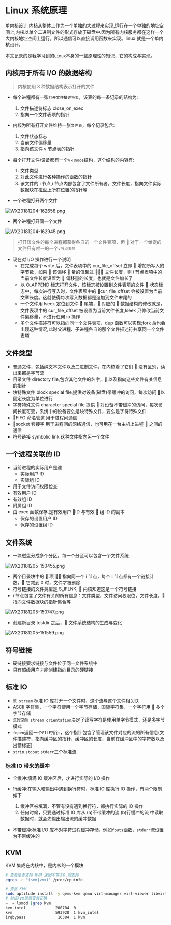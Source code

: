 # Linux 系统原理

单内核设计:内核从整体上作为一个单独的大过程来实现,运行在一个单独的地址空间上,内核以单个二进制文件的形式存放于磁盘中.因为所有内核服务都在这样一个大内核地址空间上运行，所以通信可以直接调用函数来实现。linux 就是一个单内核设计。

本文记录的是我学习到的`Linux`本身的一些原理性的知识，它的构成与实现。

## 内核用于所有 I/O 的数据结构

> 内核使用 3 种数据结构表示打开的文件

- 每个进程都有一张`打开文件描述符表`，该表的每一条记录的结构为:

  1. 文件描述符标志 close_on_exec
  1. 指向一个文件表项的指针

- 内核为所有打开文件维持一张`文件表`，每个记录包含:

  1. 文件状态标志
  1. 当前文件偏移量
  1. 指向该文件 v 节点表的指针

- 每个打开文件/设备都有一个`v-node`结构，这个结构的内容有:

  1. 文件类型
  1. 对此文件进行各种操作的函数的指针
  1. 该文件的 i 节点,i 节点内部包含了文件所有者，文件长度，指向文件实际数据块在磁盘上所在位置的指针等

- 一个进程打开两个文件

![WX20181204-162658.png](https://i.loli.net/2018/12/04/5c063aa9c2a30.png)

- 两个进程打开同一个文件

![WX20181204-162945.png](https://i.loli.net/2018/12/04/5c063b0e36962.png)

> 打开该文件的每个进程都获得各自的一个文件表项，但  对于一个给定的文件只有唯一的一个`v节点表项`

- 现在对 I/O 操作进行一个说明
  - 在完成每个 write 后，文件表项中的 cur_file_offset 立即  增加所写入的字节数，如果  该偏移  量的值超过  文件长度，则 i 节点表项中的当前文件长度设置为  偏移量的长度，也就是文件加长了
  - 以 O_APPEND 标志打开文件，该标志被设置到文件表项的文件  状态标志中，每次进行写入时，文件表项中的 cur_file_offset 会被设置为当前文章长度。这就使得每次写入数据都是追加到文件末尾的
  - 一个文件用 lseek 定位到文件  尾端， 对应的  数据结构的修改就是，文件表项中的 cur_file_offset 被设置为当前文件长度,lseek 只修改当前文件偏移量，不进行任何 io 操作
  - 多个文件描述符可以指向同一个文件表项，dup 函数可以实现;fork 后也会出现这种情况,此时父进程、子进程各自的那个文件描述符共享同一个文件表项

## 文件类型

- 普通文件，包括纯文本文件以及二进制文件，在内核看了它们  没有区别，读出来都是字节流
- 目录文件 directory file,包含其他文件的名字， 以及指向这些文件有关信息的指针
- 块特殊文件 block special file,提供对设备(磁盘)带缓冲的访问，每次访问  以固定长度为单位进行
- 字符特殊文件 character special file 提供  对设备不带缓冲的访问，每次访问长度可变，系统中的设备要么是块特殊文件，要么是字符特殊文件
- FIFO 命名管道 用于进程间通信
- socket 套接字 用于进程间的网络通信，也可用在一台主机上进程  之间的通信
- 符号链接 symbolic link 这种文件指向另一个文件

## 一个进程关联的 ID

- 当前进程的实际用户是谁
  - 实际用户 ID
  - 实际组 ID
-  用于文件访问权限检查
  - 有效用户 ID
  - 有效组 ID
  - 附属组 ID
- 由 exec 函数保存,是有效用户 ID 与有效  组 ID 的副本
  - 保存的设置用户 ID
  - 保存的设置组 ID

## 文件系统

- 一块磁盘分成多个分区，每一个分区可以包含一个文件系统

![WX20181205-150455.png](https://i.loli.net/2018/12/05/5c0778ca2effd.png)

- 两个目录块中的  项  指向同一个 i 节点，每个 i 节点都有一个链接计数， 它减到 0 时，文件才被删除
- 符号链接的文件类型是 S_IFLNK,  内核知道这是一个符号链接
- i 节点包含了文件有关的所有信息：文件类型，文件访问权限位，文件长度， 指向文件数据块的指针集合等

![WX20181205-150747.png](https://i.loli.net/2018/12/05/5c077952109ae.png)

- 创建新目录 testdir 之后， 文件系统结构的生成与变化

![WX20181205-151559.png](https://i.loli.net/2018/12/05/5c077b410745e.png)

## 符号链接

- 硬链接要求链接与文件位于同一文件系统中
- 只有超级用户才能创建指向目录的硬链接

## 标准 IO

- `流 stream` 标准 IO 库打开一个文件时，这个流与这个文件相关联
- ASCII 字符集，一个字符使用一个字节存储，国际字符集，一个字符用  多个字节存储
- `流的定向 stream orientation`决定了读写字符是使用单字节模式，还是多字节模式
- `fopen`返回一个`FILE`指针，这个指针包含了管理该文件对应的流的所有信息(文件描述符，指向缓冲区的指针，缓冲区的长度，当前在缓冲区中的字符数以及出错标志)
- `strin` `stdout` `stderr`三个标准流

### 标准 IO 带来的缓冲

- 全缓冲:填满 IO 缓冲区后，才进行实际的 I/O 操作

- 行缓冲:在输入和输出中遇到换行符时，标准 IO 库执行 IO 操作，有两个限制如下

  1. 缓冲区被填满，不管有没有遇到换行符，都执行实际的 IO 操作
  1. 任何时候，只要通过标准 IO 库从 (a)不带缓冲的流 (b)行缓冲的流 中读取数据时，就会先输出输出流的缓冲数据

- 不带缓冲:标准 I/O 库不对字符进程缓冲存储，例如`fputs`函数，`stderr`流设置为不带缓冲的

## KVM

KVM 集成在内核中，是内核的一个模块

```bash
# 查看是否支持 KVM 返回不等于0,则支持
egrep -c "(svm|vmx)" /proc/cpuinfo

# 安装 KVM
sudo aptitude install -y qemu-kvm qemu virt-manager virt-viewer libvirt-bin bridge-utils
# 验证kvm是否安装正确
➜  ~ lsmod |grep kvm
kvm_intel             200704  0
kvm                   593920  1 kvm_intel
irqbypass              16384  1 kvm
```
